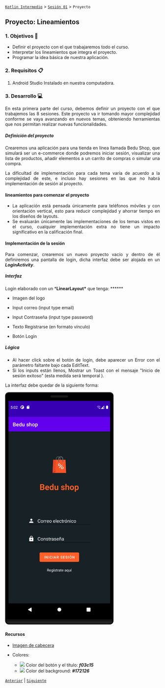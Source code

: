 [`Kotlin Intermedio`](../../Readme.md) > [`Sesión 01`](../Readme.md) > `Proyecto`

## Proyecto: Lineamientos 

<div style="text-align: justify;">

### 1. Objetivos :dart:

- Definir el proyecto con el que trabajaremos todo el curso.
- Interpretar los lineamientos que integra el proyecto.
- Programar la idea básica de nuestra aplicación.

### 2. Requisitos :clipboard:

1. Android Studio Instalado en nuestra computadora.


### 3. Desarrollo :computer:

En esta primera parte del curso, debemos definir un proyecto con el que trabajemos las 8 sesiones. Este proyecto va ir tomando mayor complejidad conforme se vaya avanzando en nuevos temas, obteniendo herramientas que nos permitan realizar nuevas funcionalidades.



##### Definición del proyecto

Crearemos una aplicación para una tienda en línea llamada Bedu Shop, que simulará ser un e-commerce donde podremos iniciar sesión, visualizar una lista de productos, añadir elementos a un carrito de compras o simular una compra.

La dificultad de implementación para cada tema varía de acuerdo a la complejidad de este, e incluso hay sesiones en las que no habrá implementación de sesión al proyecto.



####  lineamientos para comenzar el proyecto

- La aplicación está pensada únicamente para teléfonos móviles y con orientación vertical, esto para reducir complejidad y ahorrar tiempo en los diseños de layouts.
- Se evaluarán únicamente las implementaciones de los temas vistos en el curso, cualquier implementación extra no tiene un impacto significativo en la calificación final. 



#### Implementación de la sesión

Para comenzar, crearemos un nuevo proyecto vacío y dentro de él definiremos una pantalla de login, dicha interfaz debe ser alojada en un ___LoginActivity___.

##### Interfaz

Login elaborado con un ***LinearLayout\*** que tenga: ******

- Imagen del logo

- Input correo (input type email)

- Input Contraseña (input type password)

- Texto Registrarse (en formato vínculo)

- Botón Login

  

##### Lógica

- Al hacer click sobre el botón de login, debe aparecer un Error con el parámetro faltante bajo cada EditText. 
- Si los inputs están llenos, Mostrar un Toast con el mensaje "Inicio de sesión exitoso" (esta medida será temporal ).



La interfaz debe quedar de la siguiente forma:



<img src="images/login.png" width="70%">



#### Recursos

* [Imagen de cabecera ](../resources/ic_shopping_bag.xml)

* Colores:

  * ![](https://via.placeholder.com/15/f03c15/000000?text=+)  Color del botón y el título: ***f03c15***
  * ![](https://via.placeholder.com/15/172126/000000?text=+) Color del background: ***#172126***

[`Anterior`](../Reto-01/Readme.md) | [`Siguiente`](../Readme.md)

</div>

